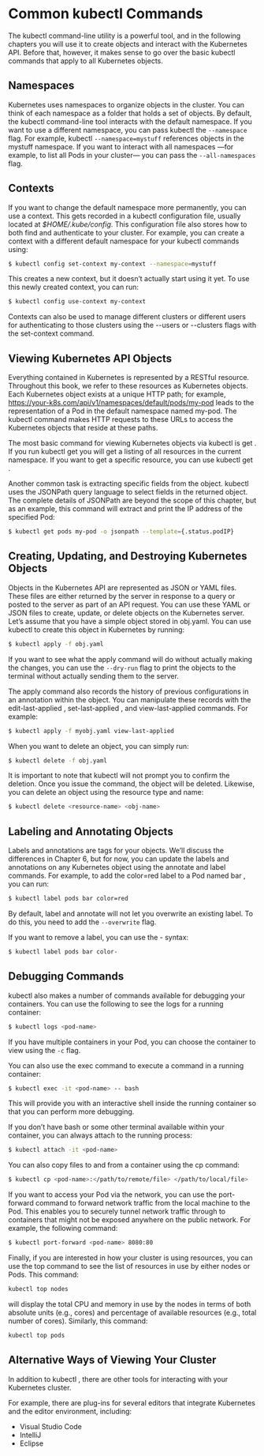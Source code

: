 # Common kubectl Commands

The kubectl command-line utility is a powerful tool, and in the following chapters you will use it to create objects and interact with the Kubernetes API. Before that, however, it makes sense to go over the basic kubectl commands that apply to all Kubernetes objects.

## Namespaces

Kubernetes uses namespaces to organize objects in the cluster. You can think of each namespace as a folder that holds a set of objects. By default, the kubectl command-line tool interacts with the default namespace. If you want to use a different namespace, you can pass kubectl the `--namespace` flag. For example, kubectl `--namespace=mystuff` references objects in the mystuff namespace. If you want to interact with all namespaces —for example, to list all Pods in your cluster— you can pass the `--all-namespaces` flag.

## Contexts

If you want to change the default namespace more permanently, you can use a context. This gets recorded in a kubectl configuration file, usually located at *$HOME/.kube/config*. This configuration file also stores how to both find and authenticate to your cluster. For example, you can create a context with a different default namespace for your kubectl commands using:

```bash
$ kubectl config set-context my-context --namespace=mystuff
```

This creates a new context, but it doesn’t actually start using it yet. To use this newly created context, you can run:

```bash
$ kubectl config use-context my-context
```

Contexts can also be used to manage different clusters or different users for authenticating to those clusters using the --users or --clusters flags with the set-context command.

## Viewing Kubernetes API Objects

Everything contained in Kubernetes is represented by a RESTful resource. Throughout this book, we refer to these resources as Kubernetes objects. Each Kubernetes object exists at a unique HTTP path; for example, https://your-k8s.com/api/v1/namespaces/default/pods/my-pod leads to the representation of a Pod in the default namespace named my-pod. The kubectl command makes HTTP requests to these URLs to access the Kubernetes objects that reside at these paths.

The most basic command for viewing Kubernetes objects via kubectl is get . If you run kubectl get *<resource-name>* you will get a listing of all resources in the current namespace. If you want to get a specific resource, you can use kubectl get *<resource-name> <obj-name>*.

Another common task is extracting specific fields from the object. kubectl uses the JSONPath query language to select fields in the returned object. The complete details of JSONPath are beyond the scope of this chapter, but as an example, this command will extract and print the IP address of the specified Pod:

```bash
$ kubectl get pods my-pod -o jsonpath --template={.status.podIP}
```

## Creating, Updating, and Destroying Kubernetes Objects

Objects in the Kubernetes API are represented as JSON or YAML files. These files are either returned by the server in response to a query or posted to the server as part of an API request. You can use these YAML or JSON files to create, update, or delete objects on the Kubernetes server.
Let’s assume that you have a simple object stored in obj.yaml. You can use kubectl to create this object in Kubernetes by running:

```bash
$ kubectl apply -f obj.yaml
```

If you want to see what the apply command will do without actually making the changes, you can use the `--dry-run` flag to print the objects to the terminal without actually sending them to the server.

The apply command also records the history of previous configurations in an annotation within the object. You can manipulate these records with the edit-last-applied , set-last-applied , and view-last-applied commands. For example:

```bash
$ kubectl apply -f myobj.yaml view-last-applied
```

When you want to delete an object, you can simply run:

```bash
$ kubectl delete -f obj.yaml
```

It is important to note that kubectl will not prompt you to confirm the deletion. Once you issue the command, the object will be deleted.
Likewise, you can delete an object using the resource type and name:

```bash
$ kubectl delete <resource-name> <obj-name>
```

## Labeling and Annotating Objects

Labels and annotations are tags for your objects. We’ll discuss the differences in Chapter 6, but for now, you can update the labels and annotations on any Kubernetes object using the annotate and label commands. For example, to add the color=red label to a Pod named bar , you can run:

```bash
$ kubectl label pods bar color=red
```

By default, label and annotate will not let you overwrite an existing label. To do this, you need to add the `--overwrite` flag.

If you want to remove a label, you can use the *<label-name>-* syntax:

```bash
$ kubectl label pods bar color-
```

## Debugging Commands

kubectl also makes a number of commands available for debugging your containers. You can use the following to see the logs for a running container:

```bash
$ kubectl logs <pod-name>
```

If you have multiple containers in your Pod, you can choose the container to view using the `-c` flag.

You can also use the exec command to execute a command in a running container:

```bash
$ kubectl exec -it <pod-name> -- bash
```

This will provide you with an interactive shell inside the running container so that you can perform more debugging.

If you don’t have bash or some other terminal available within your container, you can always attach to the running process:

```bash
$ kubectl attach -it <pod-name>
```

You can also copy files to and from a container using the cp command:

```bash
$ kubectl cp <pod-name>:</path/to/remote/file> </path/to/local/file>
```

If you want to access your Pod via the network, you can use the port-forward command to forward network traffic from the local machine to the Pod. This enables you to securely tunnel network traffic through to containers that might not be exposed anywhere on the public network. For example, the following command:

```bash
$ kubectl port-forward <pod-name> 8080:80
```

Finally, if you are interested in how your cluster is using resources, you can use the top command to see the list of resources in use by either nodes or Pods. This command:

```bash
kubectl top nodes
```

will display the total CPU and memory in use by the nodes in terms of both absolute units (e.g., cores) and percentage of available resources (e.g., total number of cores). Similarly, this command:

```bash
kubectl top pods
```

## Alternative Ways of Viewing Your Cluster

In addition to kubectl , there are other tools for interacting with your Kubernetes cluster.

For example, there are plug-ins for several editors that integrate Kubernetes and the editor environment, including:
* Visual Studio Code
* IntelliJ
* Eclipse